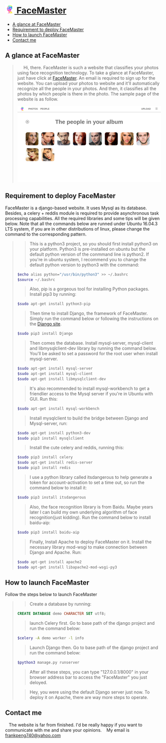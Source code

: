 # [<img src="welcome/static/images/tubiao.png" width="30"> FaceMaster](http://123.206.213.40/)
* [A glance at FaceMaster](#a-glance-at-facemaster)
* [Requirement to deploy FaceMaster](#requirement-to-deploy-facemaster)
* [How to launch FaceMaster](#how-to-launch-facemaster)
* [Contact me](#contact-me)

## A glance at FaceMaster
>&nbsp;&nbsp;&nbsp;&nbsp;&nbsp;Hi, there. FaceMaster is such a website that classifies your photos using face recognition technology. To take a glance at FaceMaster, just have click at [FaceMaster](http://123.206.213.40/). An email is required to sign up for the website. You can upload your photos to website and it'll automatically recognize all the people in your photos. And then, it classifies all the photos by which people is there in the photo. The sample page of the website is as follow.
>
>[<img src="sample.png">](http://123.206.213.40/)
## Requirement to deploy FaceMaster
FaceMaster is a django-based website. It uses Mysql as its database. Besides, a celery + reddis module is required to provide asynchronous task processing capabilities. All the required libraries and some tips will be given below. Note that all the commands below are runned under Ubuntu 16.04.3 LTS system, if you are in other distributions of linux, please change the command to the corresponding pattern.
>>This is a python3 project, so you should first install python3 on your platform. Python3 is pre-installed on ubuntu but the default python version of the conmmand line is python2. If you're in ubuntu system, I recommend you to change the default python version to python3 with the command:
>```bash
>$echo alias python="/usr/bin/python3" >> ~/.bashrc
>$source ~/.bashrc
>```
>>Also, pip is a gorgeous tool for installing Python packages. Install pip3 by running:
>```bash
>$sudo apt-get install python3-pip
>```
>>Then time to install Django, the framework of FaceMaster. Simply run the command below or following the instructions on the [Django site](https://www.djangoproject.com/).
>```bash
>$sudo pip3 install Django
>```
>>Then comes the database. Install mysql-server, mysql-client and libmysqlclient-dev library by running the command below. You'll be asked to set a password for the root user when install mysql-server.
>```bash
>$sudo apt-get install mysql-server
>$sudo apt-get install mysql-client
>$sudo apt-get install libmysqlclient-dev
>```
>>It's also recommended to install mysql-workbench to get a friendlier access to the Mysql server if you're in Ubuntu with GUI. Run this:
>```bash
>$sudo apt-get install mysql-workbench
>```
>>Install mysqlclient to build the bridge between Django and Mysql-server, run:
>```bash
>$sudo apt-get install python3-dev
>$sudo pip3 install mysqlclient
>```
>>Install the cute celery and reddis, running this:
>```bash
>$sudo pip3 install celery
>$sudo apt-get install redis-server
>$sudo pip3 install redis
>```
>>I use a python library called itsdangerous to help generate a token for account-activation to set a time out, so run the command below to install it:
>```bash
>$sudo pip3 install itsdangerous
>```
>>Also, the face recognition library is from Baidu. Maybe years later I can build my own underlying algorithm of face recognition(just kidding). Run the command below to install baidu-aip:
>```bash
>$sudo pip3 install baidu-aip
>```
>>Finally, Install Apache to deploy FaceMaster on it. Install the necessary library mod-wsgi to make connection between Django and Apache. Run:
>```bash
>$sudo apt-get install apache2
>$sudo apt-get install libapache2-mod-wsgi-py3
>```
## How to launch FaceMaster
Follow the steps below to launch FaceMaster
>>Create a database by running:
>```SQL
>CREATE DATABASE demo CHARACTER SET utf8;
>```
>>launch Celery first. Go to base path of the django project and run the command below:
>```bash
>$celery -A demo worker -l info
>```
>>Launch Django then. Go to base path of the django project and run the command below:
>```bash
>$python3 manage.py runserver
>```
>>After all these steps, you can type "127.0.0.1/8000" in your browser address bar to access the "FaceMaster" you just deloyed.
>
>>Hey, you were using the default Django server just now. To deploy it on Apache, there are way more steps to operate.
## Contact me
    The website is far from finished. I'd be really happy if you want to communicate with me and share your opinions.
    My email is frankpeng740@yahoo.com
